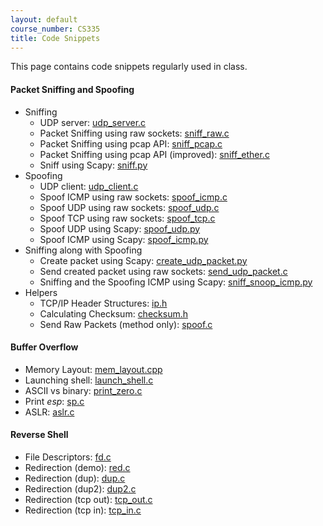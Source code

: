 ```yaml
---
layout: default
course_number: CS335
title: Code Snippets
---
```


This page contains code snippets regularly used in class.

<!--
#### Password
- Built _John The Ripper_ from source:
  - ```git clone https://github.com/magnumripper/JohnTheRipper.git```
  - ```cd ./JohnTheRipper/src```
  - ```sudo apt-get update```
  - ```sudo apt-get install libssl-dev```
  - ```./configure```
  - ``` make -s clean && make -sj4```

- We can also download the binaries as zip:
  - ```wget https://github.com/magnumripper/JohnTheRipper/archive/bleeding-jumbo.zip```
  - ```unzip bleeding-jumbo.zip```
  - ```cd JohnTheRipper-bleeding-jumbo/src```
  - ```./configure && make```
  - ``` make -s clean && make -sj4```

- We can also download the binaries as tar:
  - ```sudo apt-get install libssl-dev```
  - ```wget https://www.openwall.com/john/k/john-1.9.0-jumbo-1.tar.xz```
  - ```tar -xvf ./john-1.9.0-jumbo-1.tar.xz```
  - ```cd john-1.9.0-jumbo-1/src```
  - ```./configure```
  - ``` make -s clean && make -sj4```

- Install it using the app store (not recommended):
  - ```sudo apt install john```

- Install using [snapd](https://snapcraft.io/) (not recommended):
  - ```sudo snap install john-the-ripper```

- Install THC-Hydra
  - ```wget https://github.com/vanhauser-thc/thc-hydra/archive/v9.1.tar.gz```
  - ```tar -xvf v9.1.tar.gz```
  - ```cd thc-hydra-9.1```
  - ```./configure```
  - ```make```
  - ```sudo make install```

- Crack me
  - [joke.docx](pass\joke.docx)
  - [joke.pdf](pass\joke.pdf)

#### SQL
- [Insert Employees](sql\insert_script.html)

#### XSS
- [Add a friend](xss\add_friend.html)
- [Update Profile](xss\edit_profile.html)
- Content Security Policy Experiment
  - [http_server.py](csp\http_server.html)
  - [index.html](csp\index.html)

#### CSRF
- [Template](csrf\post.html) for POST attacks

#### ARP
- Add firewall rule on the client
  - sudo iptables -t nat -A OUTPUT -p tcp --dport 8000 -j DNAT --to-destination _attacker_ip_address_
- Rules on the attacker
  - sudo sysctl -w net.ipv4.ip_forward=1
  - sudo iptables -t nat -A PREROUTING -p tcp --dport 8000 -j DNAT --to-destination _server_ip_address_
  - sudo iptables -t nat -A POSTROUTING -j MASQUERADE

#### DNS
- Add to `/etc/bind/`
  - [etc/bind/191.168.0.db](dns\191.168.0.db)
  - [etc/bind/cs335.com.db](dns\cs335.com.db)
- Append to `/etc/bind/named.conf`
  - [cs335zone](dns\cs335_zone.html)
- [dns_spoof.py](dns\dns_spoof.py)
-->
<!--
#### TCP
- Client: [tcp_client.c](tcp\tcp_client.c)
- Server: [tcp_server.c](tcp\tcp_server.c) & [tcp_server_multi.c](tcp\tcp_server_multi.c)
- Sent RST packet: [rst_packet.py](tcp\rst_packet.py)
-->

#### Packet Sniffing and Spoofing
- Sniffing
  - UDP server: [udp_server.c](sniff\udp_server.c)
  - Packet Sniffing using raw sockets: [sniff_raw.c](sniff\sniff_raw.c)
  - Packet Sniffing using pcap API: [sniff_pcap.c](sniff\sniff_pcap.c)
  - Packet Sniffing using pcap API (improved): [sniff_ether.c](sniff\sniff_ether.c)
  - Sniff using Scapy: [sniff.py](sniff\sniff.py)
- Spoofing
  - UDP client: [udp_client.c](sniff\udp_client.c)
  - Spoof ICMP using raw sockets: [spoof_icmp.c](sniff\spoof_icmp.c)
  - Spoof UDP using raw sockets: [spoof_udp.c](sniff\spoof_udp.c)
  - Spoof TCP using raw sockets: [spoof_tcp.c](sniff\spoof_tcp.c)
  - Spoof UDP using Scapy: [spoof_udp.py](sniff\spoof_udp.py)
  - Spoof ICMP using Scapy: [spoof_icmp.py](sniff\spoof_icmp.py)
- Sniffing along with Spoofing
  - Create packet using Scapy: [create_udp_packet.py](sniff\create_udp_packet.py)
  - Send created packet using raw sockets: [send_udp_packet.c](sniff\send_udp_packet.c)
  - Sniffing and the Spoofing ICMP using Scapy: [sniff_snoop_icmp.py](sniff\sniff_snoop_icmp.py)
- Helpers
  - TCP/IP Header Structures: [ip.h](sniff\ip.h)
  - Calculating Checksum: [checksum.h](sniff\checksum.c)
  - Send Raw Packets (method only): [spoof.c](sniff\spoof.c)

#### Buffer Overflow
- Memory Layout: [mem_layout.cpp](buffer_overflow\mem_layout.cpp)
- Launching shell: [launch_shell.c](buffer_overflow\launch_shell.c)
- ASCII vs binary: [print_zero.c](buffer_overflow\print_zero.c)
- Print *esp*: [sp.c](buffer_overflow\sp.c)
- ASLR: [aslr.c](buffer_overflow\aslr.c)

<!--
##
## Shell Shock
- Attack on Set-UID: [vul.c](shell_shock\vul.c)
- Vulnerable Bash program: [variables.c](shell_shock\variables.c)
- Attack on CGI program: [test.cgi](shell_shock\test.cgi)
-->

#### Reverse Shell
- File Descriptors: [fd.c](reverse_shell\fd.c)
- Redirection (demo): [red.c](reverse_shell\red.c)
- Redirection (dup): [dup.c](reverse_shell\dup.c)
- Redirection (dup2): [dup2.c](reverse_shell\dup2.c)
- Redirection (tcp out): [tcp_out.c](reverse_shell\tcp_out.c)
- Redirection (tcp in): [tcp_in.c](reverse_shell\tcp_in.c)
